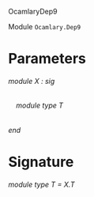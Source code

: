 OcamlaryDep9

Module  `` Ocamlary.Dep9 `` 


# Parameters

###### module X : sig

######     module type T


###### end


# Signature

###### module type T = X.T

